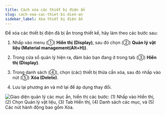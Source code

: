 ```yaml
---
title: Cách xóa các thiết bị điện ẩn
slug: cach-xoa-cac-thiet-bi-dien-an
sidebar_label: Xóa thiết bị điện ẩn
---
```


Để xóa các thiết bị điện đã bị ẩn trong thiết kế, hãy làm theo các bước sau:

1. Nhấp vào menu (①) **Hiển thị (Display)**, sau đó chọn (②) **Quản lý vật liệu (Material management(Alt+H))**.

2. Trong cửa sổ quản lý hiện ra, đảm bảo bạn đang ở trong tab (③) **Hiển thị (Display)**.

3. Trong danh sách (④), chọn (các) thiết bị thừa cần xóa, sau đó nhấp vào nút (⑤) **Xóa (Delete)**.

4. Lưu lại phương án và mở lại để áp dụng thay đổi.

![Giao diện quản lý các mục ẩn, hiển thị các bước: (1) Nhấp vào Hiển thị, (2) Chọn Quản lý vật liệu, (3) Tab Hiển thị, (4) Danh sách các mục, và (5) Các nút hành động bao gồm Xóa.](https://storage.googleapis.com/jegavn_kb/images/dac42c8e-26ea-4c4e-b086-c3a18ba11922.png)
